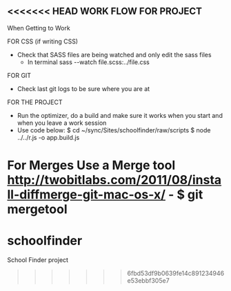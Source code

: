 <<<<<<< HEAD
WORK FLOW FOR PROJECT
-------------------------------

When Getting to Work

FOR CSS (if writing CSS)
 - Check that SASS files are being watched and only edit the sass files
 	- In terminal sass --watch file.scss:../file.css

FOR GIT
 - Check last git logs to be sure where you are at
 
FOR THE PROJECT
- Run the optimizer, do a build and make sure it works when you start and when you leave a work session
- Use code below:
	$ cd ~/sync/Sites/schoolfinder/raw/scripts
	$ node ../../r.js -o app.build.js

For Merges Use a Merge tool
	http://twobitlabs.com/2011/08/install-diffmerge-git-mac-os-x/
		- $ git mergetool
=======
schoolfinder
============

School Finder project
>>>>>>> 6fbd53df9b0639fe14c891234946e53ebbf305e7
